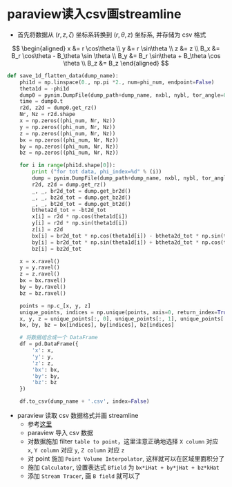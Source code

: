 # paraview读入csv画streamline

* 首先将数据从 $(r,z,\zeta)$ 坐标系转换到 $(r,\theta, z)$ 坐标系, 并存储为 csv 格式

$$
\begin{aligned}
x &= r \cos\theta \\
y &= r \sin\theta \\
z &= z \\
B_x &= B_r \cos\theta - B_\theta \sin \theta \\
B_y &= B_r \sin\theta + B_\theta \cos \theta \\
B_z &= B_z
\end{aligned}
$$

```python
def save_1d_flatten_data(dump_name):
    phi1d = np.linspace(0., np.pi *2., num=phi_num, endpoint=False)
    theta1d = -phi1d
    dump0 = pynim.DumpFile(dump_path+dump_name, nxbl, nybl, tor_angle=0.)
    time = dump0.t
    r2d, z2d = dump0.get_rz()
    Nr, Nz = r2d.shape
    x = np.zeros((phi_num, Nr, Nz))
    y = np.zeros((phi_num, Nr, Nz))
    z = np.zeros((phi_num, Nr, Nz))
    bx = np.zeros((phi_num, Nr, Nz))
    by = np.zeros((phi_num, Nr, Nz))
    bz = np.zeros((phi_num, Nr, Nz))

    for i in range(phi1d.shape[0]):
        print ("for tot data, phi_index=%d" % (i))
        dump = pynim.DumpFile(dump_path+dump_name, nxbl, nybl, tor_angle=phi1d[i])
        r2d, z2d = dump.get_rz()
        _, _, br2d_tot = dump.get_br2d()
        _, _, bz2d_tot = dump.get_bz2d()
        _, _, bt2d_tot = dump.get_bt2d()
        btheta2d_tot = -bt2d_tot
        x[i] = r2d * np.cos(theta1d[i])
        y[i] = r2d * np.sin(theta1d[i])
        z[i] = z2d
        bx[i] = br2d_tot * np.cos(theta1d[i]) - btheta2d_tot * np.sin(theta1d[i])
        by[i] = br2d_tot * np.sin(theta1d[i]) + btheta2d_tot * np.cos(theta1d[i])
        bz[i] = bz2d_tot

    x = x.ravel()
    y = y.ravel()
    z = z.ravel()
    bx = bx.ravel()
    by = by.ravel()
    bz = bz.ravel()

    points = np.c_[x, y, z]
    unique_points, indices = np.unique(points, axis=0, return_index=True)
    x, y, z = unique_points[:, 0], unique_points[:, 1], unique_points[:, 2]
    bx, by, bz = bx[indices], by[indices], bz[indices]

    # 将数据组合成一个 DataFrame
    df = pd.DataFrame({
        'x': x,
        'y': y,
        'z': z,
        'bx': bx,
        'by': by,
        'bz': bz
    })

    df.to_csv(dump_name + '.csv', index=False)
```

* paraview 读取 csv 数据格式并画 streamline
	* 参考[这里](https://discourse.paraview.org/t/how-to-generate-streamline-with-csv-file/9392)
	* paraview 导入 csv 数据
	* 对数据施加 filter `table to point`，这里注意正确地选择 `X column` 对应 `x`, `Y column` 对应 `y`, `Z column` 对应 `z`
	* 对 point 施加 `Point Volume Interpolator`, 这样就可以在区域里面积分了
	* 施加 `Calculator`, 设置表达式 `Bfield` 为 `bx*iHat + by*jHat + bz*kHat`
	* 添加 `Stream Tracer`, 画 `B field` 就可以了


<!--stackedit_data:
eyJoaXN0b3J5IjpbMjA1MDg2MDE0NiwxNTYyNTY4MTg3LC0xNz
MyMTU5MDIsLTE0MjU3MDYwMTEsLTYzOTAwNTM4OV19
-->